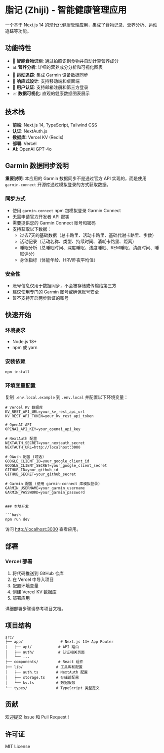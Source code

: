 # 脂记 (Zhiji) - 智能健康管理应用

一个基于 Next.js 14 的现代化健康管理应用，集成了食物记录、营养分析、运动追踪等功能。

## 功能特性

- 🍎 **智能食物识别**: 通过拍照识别食物并自动计算营养成分
- 📊 **营养分析**: 详细的营养成分分析和可视化图表
- 🏃 **运动追踪**: 集成 Garmin 设备数据同步
- 📱 **响应式设计**: 支持移动端和桌面端
- 🔐 **用户认证**: 支持邮箱注册和第三方登录
- 📈 **数据可视化**: 直观的健康数据图表展示

## 技术栈

- **前端**: Next.js 14, TypeScript, Tailwind CSS
- **认证**: NextAuth.js
- **数据库**: Vercel KV (Redis)
- **部署**: Vercel
- **AI**: OpenAI GPT-4o

## Garmin 数据同步说明

**重要说明**: 本应用的 Garmin 数据同步不是通过官方 API 实现的，而是使用 `garmin-connect` 开源库通过模拟登录的方式获取数据。

### 同步方式
- 使用 `garmin-connect` npm 包模拟登录 Garmin Connect
- 无需申请官方开发者 API 密钥
- 需要提供您的 Garmin Connect 账号和密码
- 支持获取以下数据：
  - 过去7天的基础数据（总卡路里、活动卡路里、基础代谢卡路里、步数）
  - 活动记录（活动名称、类型、持续时间、消耗卡路里、距离）
  - 睡眠分析（总睡眠时间、深度睡眠、浅度睡眠、REM睡眠、清醒时间、睡眠评分）
  - 身体指标（体能年龄、HRV昨夜平均值）

### 安全性
- 账号信息仅用于数据同步，不会被存储或传输给第三方
- 建议使用专门的 Garmin 账号或确保账号安全
- 暂不支持开启两步验证的账号

## 快速开始

### 环境要求

- Node.js 18+
- npm 或 yarn

### 安装依赖

```bash
npm install
```

### 环境变量配置

复制 `.env.local.example` 到 `.env.local` 并配置以下环境变量：

```env
# Vercel KV 数据库
KV_REST_API_URL=your_kv_rest_api_url
KV_REST_API_TOKEN=your_kv_rest_api_token

# OpenAI API
OPENAI_API_KEY=your_openai_api_key

# NextAuth 配置
NEXTAUTH_SECRET=your_nextauth_secret
NEXTAUTH_URL=http://localhost:3000

# OAuth 配置 (可选)
GOOGLE_CLIENT_ID=your_google_client_id
GOOGLE_CLIENT_SECRET=your_google_client_secret
GITHUB_ID=your_github_id
GITHUB_SECRET=your_github_secret

# Garmin 配置 (使用 garmin-connect 库模拟登录)
GARMIN_USERNAME=your_garmin_username
GARMIN_PASSWORD=your_garmin_password
```
```

### 本地开发

```bash
npm run dev
```

访问 [http://localhost:3000](http://localhost:3000) 查看应用。

## 部署

### Vercel 部署

1. 将代码推送到 GitHub 仓库
2. 在 Vercel 中导入项目
3. 配置环境变量
4. 创建 Vercel KV 数据库
5. 部署应用

详细部署步骤请参考项目文档。

## 项目结构

```
src/
├── app/                 # Next.js 13+ App Router
│   ├── api/            # API 路由
│   ├── auth/           # 认证相关页面
│   └── ...
├── components/         # React 组件
├── lib/               # 工具库和配置
│   ├── auth.ts        # NextAuth 配置
│   ├── storage.ts     # 存储适配器
│   └── kv.ts          # 数据服务
└── types/             # TypeScript 类型定义
```

## 贡献

欢迎提交 Issue 和 Pull Request！

## 许可证

MIT License